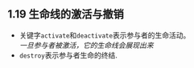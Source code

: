 ## 1.19 生命线的激活与撤销
- 关键字`activate`和`deactivate`表示参与者的生命活动。   
*一旦参与者被激活，它的生命线会展现出来*
- `destroy`表示参与者生命的终结.
